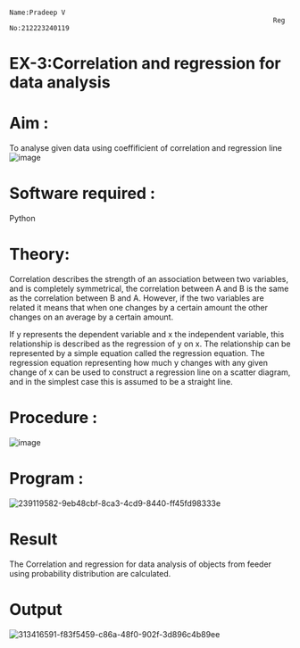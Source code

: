                                                                       Name:Pradeep V
                                                                      Reg No:212223240119
# EX-3:Correlation and regression for data analysis
# Aim : 

To analyse given data using coeffificient of correlation and regression line
![image](https://user-images.githubusercontent.com/104613195/168224136-d6b64e64-7d3d-4775-9337-c8f96fe41f2d.png)


# Software required :  

Python

# Theory:

Correlation describes the strength of an association between two variables, and is completely symmetrical, the correlation between A and B is the same as the correlation between B and A. However, if the two variables are related it means that when one changes by a certain amount the other changes on an average by a certain amount.  

If y represents the dependent variable and x the independent variable, this relationship is described as the regression of y on x. The relationship can be represented by a simple equation called the regression equation. The regression equation representing how much y changes with any given change of x can be used to construct a regression line on a scatter diagram, and in the simplest case this is assumed to be a straight line.

# Procedure :

![image](https://user-images.githubusercontent.com/104613195/168225866-ac8f6610-bdc3-4ac2-a24e-2b24ba08e189.png)

# Program :
![239119582-9eb48cbf-8ca3-4cd9-8440-ff45fd98333e](https://github.com/velupradeep/Correlation_Regression/assets/150329341/1b239784-2810-44e9-a7a7-5daa54bc73b7)



# Result
The Correlation and regression for data analysis of objects from feeder using probability distribution are calculated.

# Output 
![313416591-f83f5459-c86a-48f0-902f-3d896c4b89ee](https://github.com/velupradeep/Correlation_Regression/assets/150329341/19aba07c-4c59-45ac-bb52-ec8fbbaf0ae9)
